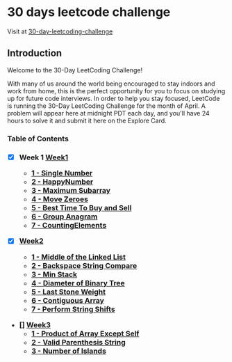 <h1>30 days leetcode challenge</h2>

<p>Visit at <a href = "https://leetcode.com/explore/other/card/30-day-leetcoding-challenge">30-day-leetcoding-challenge</a></p>

<h2>Introduction</h2>

<p>Welcome to the 30-Day LeetCoding Challenge!</p>

<p>With many of us around the world being encouraged to stay indoors and work from home, this is the perfect opportunity for you to focus on studying up for future code interviews. In order to help you stay focused, LeetCode is running the 30-Day LeetCoding Challenge for the month of April. A problem will appear here at midnight PDT each day, and you'll have 24 hours to solve it and submit it here on the Explore Card.</p>

<h3>Table of Contents<h3>
  
  - [x] Week 1 <a href = "./week1">Week1 </a>
    - <a href = "./week1/SingleNumber.py">1 - Single Number</a>
    - <a href = "./week1/HappyNumber.py">2 - HappyNumber</a>
    - <a href = "./week1/MaximumSubarray.py">3 - Maximum Subarray</a>
    - <a href = "./week1/MoveZeroes.py">4 - Move Zeroes</a>
    - <a href = "./week1/BestTimeToBuy.py">5 - Best Time To Buy and Sell</a>
    - <a href = "./week1/GroupAnagram.py">6 - Group Anagram</a>
    - <a href = "./week1/CountingElements.py">7 - CountingElements</a>
  
  - [x] <a href = "./week2">Week2 </a>
    - <a href = "./week2/MiddleOfTheLinkedList.py">1 -  Middle of the Linked List</a>
    - <a href = "./week2/BackspaceStringCompare.py">2 - Backspace String Compare</a>
    - <a href = "./week2/MinStack.py">3 - Min Stack</a>
    - <a href = "./week2/DiameterofBinaryTree.py">4 - Diameter of Binary Tree</a>
    - <a href = "./week2/LastStoneWeight.py">5 - Last Stone Weight</a>
    - <a href = "./week2/ContiguousArray.py">6 - Contiguous Array</a>
    - <a href = "./week2/PerformStringShifts.py">7 - Perform String Shifts</a>
    
  - [] <a href = "./week3">Week3 </a>
    - <a href = "./week3/ProductofArrayExceptSelf.py">1 - Product of Array Except Self</a>
    - <a href = "./week3/ValidParenthesisString.py">2 - Valid Parenthesis String</a>
    - <a href = "./week3/NumberofIslands.py">3 - Number of Islands</a>
<!--     - <a href = "./week3/NumberofIslands.py">1 - Number of Islands</a>
    - <a href = "./week3/NumberofIslands.py">1 - Number of Islands</a>
    - <a href = "./week3/NumberofIslands.py">1 - Number of Islands</a>
    - <a href = "./week3/NumberofIslands.py">1 - Number of Islands</a> -->
<!--   - <a href = "./week4">Week1 (completed)</a> -->
